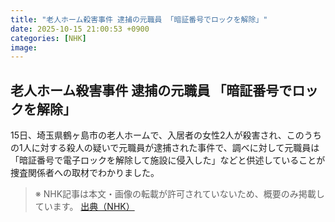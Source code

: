 ```yaml
---
title: "老人ホーム殺害事件 逮捕の元職員 「暗証番号でロックを解除」"
date: 2025-10-15 21:00:53 +0900
categories: [NHK]
image: 
---
```

## 老人ホーム殺害事件 逮捕の元職員 「暗証番号でロックを解除」

15日、埼玉県鶴ヶ島市の老人ホームで、入居者の女性2人が殺害され、このうちの1人に対する殺人の疑いで元職員が逮捕された事件で、調べに対して元職員は「暗証番号で電子ロックを解除して施設に侵入した」などと供述していることが捜査関係者への取材でわかりました。

> ※ NHK記事は本文・画像の転載が許可されていないため、概要のみ掲載しています。
[出典（NHK）](http://www3.nhk.or.jp/news/html/20251016/k10014950521000.html)
